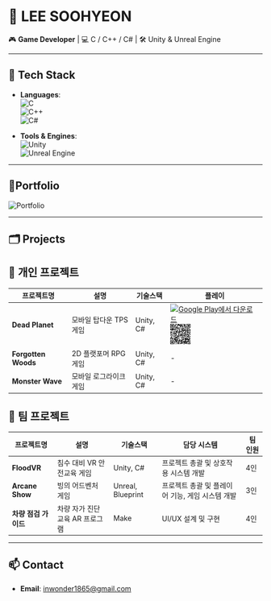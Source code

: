 # 👾 LEE SOOHYEON
  
🎮 **Game Developer** | 💻 C / C++ / C# | 🛠 Unity & Unreal Engine
  
---
  
## 🔧 Tech Stack
  
- **Languages**:  
  ![C](https://img.shields.io/badge/C-00599C?style=flat&logo=c&logoColor=white)  
  ![C++](https://img.shields.io/badge/C++-00599C?style=flat&logo=c%2B%2B&logoColor=white)  
  ![C#](https://img.shields.io/badge/C%23-239120?style=flat&logo=c-sharp&logoColor=white)
  
- **Tools & Engines**:  
  ![Unity](https://img.shields.io/badge/Unity-000000?style=flat&logo=unity&logoColor=white)  
  ![Unreal Engine](https://img.shields.io/badge/Unreal-313131?style=flat&logo=unreal-engine&logoColor=white)
  
---

## 📄Portfolio
<a href="https://drive.google.com/file/d/1wckfcn9mpvl_oN61PVyZ-1hDTK6IFbYw/view" style="text-decoration: none;">
  <img src="https://img.shields.io/badge/Portfolio-View%20on%20Google%20Drive-EA4335?style=for-the-badge&logo=googledrive&logoColor=white" alt="Portfolio"/>
</a>

---

## 🗂 Projects
  
## 🔹 개인 프로젝트
| 프로젝트명 | 설명 | 기술스택 | 플레이 |
|-----------|------|----------|------|
| **Dead Planet** | 모바일 탑다운 TPS 게임 | Unity, C# | <a href="https://play.google.com/store/apps/details?id=com.in.deadplanet"><img src="https://play.google.com/intl/en_us/badges/static/images/badges/ko_badge_web_generic.png" alt="Google Play에서 다운로드" height="40"/></a> <a href="https://play.google.com/store/apps/details?id=com.in.deadplanet"><img src="./Images/Dead_Planet_QR.png" alt="QR Code" height="40"/></a> |
| **Forgotten Woods** | 2D 플랫포머 RPG 게임 | Unity, C# | - |
| **Monster Wave** | 모바일 로그라이크 게임 | Unity, C# | - |
  
## 🔸 팀 프로젝트
| 프로젝트명 | 설명 | 기술스택 | 담당 시스템 | 팀 인원 |
|-----------|------|----------|------------|---------|
| **FloodVR** | 침수 대비 VR 안전교육 게임 | Unity, C# | 프로젝트 총괄 및 상호작용 시스템 개발 | 4인 |
| **Arcane Show** | 빙의 어드벤처 게임 | Unreal, Blueprint | 프로젝트 총괄 및 플레이어 기능, 게임 시스템 개발 | 3인 |
| **차량 점검 가이드** | 차량 자가 진단 교육 AR 프로그램 | Make | UI/UX 설계 및 구현 | 4인 |
  
---
  

## 📫 Contact
  
- **Email**: inwonder1865@gmail.com  
